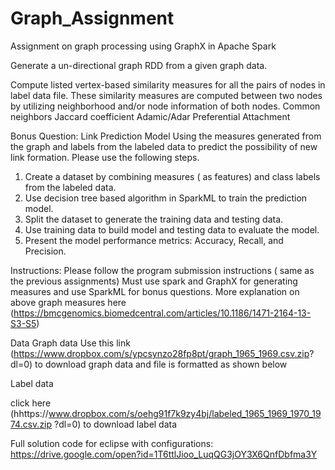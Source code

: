# Graph_Assignment
Assignment on graph processing using GraphX in Apache Spark

Generate a un-directional graph RDD from a given graph data.

Compute listed vertex-based similarity measures for all the pairs of nodes in label
data file. These similarity measures are computed between two nodes by utilizing
neighborhood and/or node information of both nodes.
			Common neighbors
			Jaccard coefficient
			Adamic/Adar
			Preferential Attachment


Bonus Question: Link Prediction Model
Using the measures generated from the graph and labels from the labeled data to
predict the possibility of new link formation. Please use the following steps.
1. Create a dataset by combining measures ( as features) and class labels from
the labeled data.
2. Use decision tree based algorithm in SparkML to train the prediction model.
3. Split the dataset to generate the training data and testing data.
4. Use training data to build model and testing data to evaluate the model.
5. Present the model performance metrics: Accuracy, Recall, and Precision.

Instructions:
Please follow the program submission instructions ( same as the previous
assignments)
Must use spark and GraphX for generating measures and use SparkML for bonus questions.
More explanation on above graph measures here
(https://bmcgenomics.biomedcentral.com/articles/10.1186/1471-2164-13-S3-S5)

Data
Graph data
Use this link (https://www.dropbox.com/s/ypcsynzo28fp8pt/graph_1965_1969.csv.zip?
dl=0) to download graph data and file is formatted as shown below

Label data

click here
(hhttps://www.dropbox.com/s/oehg91f7k9zy4bj/labeled_1965_1969_1970_1974.csv.zip
?dl=0) to download label data

Full solution code for eclipse with configurations:
https://drive.google.com/open?id=1T6ttlJioo_LuqQG3jOY3X6QnfDbfma3Y
